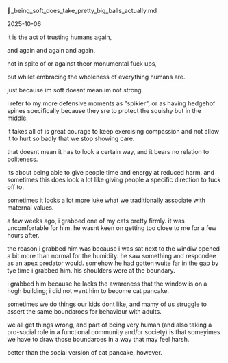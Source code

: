 🪷_being_soft_does_take_pretty_big_balls_actually.md

2025-10-06  

it is the act of trusting humans again,  

and again and again and again,  

not in spite of or against theor monumental fuck ups,  

but whilet embracing the wholeness of everything humans are.  

just because im soft doesnt mean im not strong.  

i refer to my more defensive moments as "spikier", or as having hedgehof spines soecifically because they sre to protect the squishy but in the middle.  

it takes all of is great courage to keep exercising compassion and not allow it to hurt so badly that we stop showing care.  

that doesnt mean it has to look a certain way, and it bears no relation to politeness.  

its about being able to give people time and energy at reduced harm, and sometimes this does look a lot like giving people a specific direction to fuck off to.  

sometimes it looks a lot more luke what we traditionally associate with maternal values.  

a few weeks ago, i grabbed one of my cats pretty firmly.  it was uncomfortable for him. he wasnt keen on getting too close to me for a few hours after.  

the reason i grabbed him was because i was sat next to the windiw opened a bit more than normal for the humidity. he saw something and respondee as an apex predator would. somehow he had gotten wuite far in the gap by tye time i grabbed him. his shoulders were at the boundary.  

i grabbed him because he lacks the awareness that the window is on a hogh building; i did not want him to become cat pancake.  

sometimes we do things our kids dont like, and mamy of us struggle to assert the same boundaroes for behaviour with adults.  

we all get things wrong, and part of being very human (and also taking a pro-social role in a functional community and/or society) is that someyimes we have to draw those boundaroes in a way that may feel harsh.  

better than the social version of cat pancake, however.  
